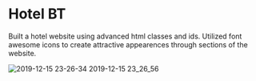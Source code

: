 # Hotel BT
Built a hotel website using advanced html classes and ids. Utilized font awesome icons to create attractive appearences through sections of the website. 

![2019-12-15 23-26-34 2019-12-15 23_26_56](https://user-images.githubusercontent.com/25596786/70879272-89b3fe80-1f79-11ea-833f-6bcd18c86203.gif)
